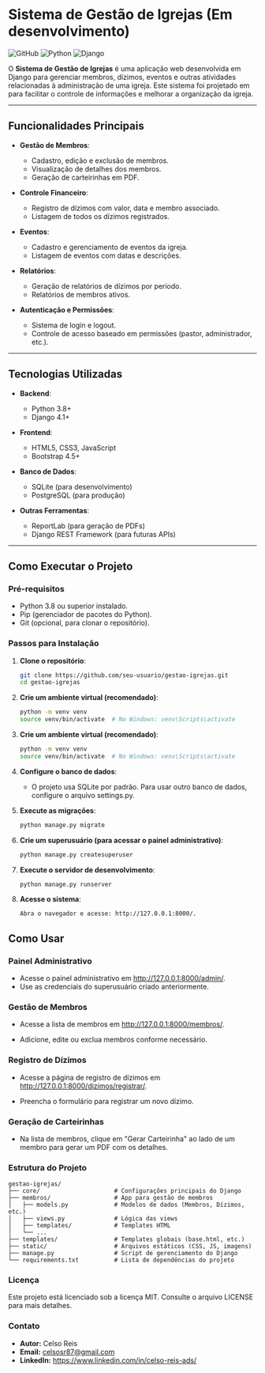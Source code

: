 # Sistema de Gestão de Igrejas (Em desenvolvimento)

![GitHub](https://img.shields.io/github/license/seu-usuario/seu-repositorio)
![Python](https://img.shields.io/badge/Python-3.8%2B-blue)
![Django](https://img.shields.io/badge/Django-4.1%2B-green)

O **Sistema de Gestão de Igrejas** é uma aplicação web desenvolvida em Django para gerenciar membros, dízimos, eventos e outras atividades relacionadas à administração de uma igreja. Este sistema foi projetado em para facilitar o controle de informações e melhorar a organização da igreja.

---

## Funcionalidades Principais

- **Gestão de Membros**:
  - Cadastro, edição e exclusão de membros.
  - Visualização de detalhes dos membros.
  - Geração de carteirinhas em PDF.

- **Controle Financeiro**:
  - Registro de dízimos com valor, data e membro associado.
  - Listagem de todos os dízimos registrados.

- **Eventos**:
  - Cadastro e gerenciamento de eventos da igreja.
  - Listagem de eventos com datas e descrições.

- **Relatórios**:
  - Geração de relatórios de dízimos por período.
  - Relatórios de membros ativos.

- **Autenticação e Permissões**:
  - Sistema de login e logout.
  - Controle de acesso baseado em permissões (pastor, administrador, etc.).

---

## Tecnologias Utilizadas

- **Backend**:
  - Python 3.8+
  - Django 4.1+

- **Frontend**:
  - HTML5, CSS3, JavaScript
  - Bootstrap 4.5+

- **Banco de Dados**:
  - SQLite (para desenvolvimento)
  - PostgreSQL (para produção)

- **Outras Ferramentas**:
  - ReportLab (para geração de PDFs)
  - Django REST Framework (para futuras APIs)

---

## Como Executar o Projeto

### Pré-requisitos

- Python 3.8 ou superior instalado.
- Pip (gerenciador de pacotes do Python).
- Git (opcional, para clonar o repositório).

### Passos para Instalação

1. **Clone o repositório**:
   ```bash
   git clone https://github.com/seu-usuario/gestao-igrejas.git
   cd gestao-igrejas

2. **Crie um ambiente virtual (recomendado)**:
   ```bash
   python -m venv venv
   source venv/bin/activate  # No Windows: venv\Scripts\activate

3. **Crie um ambiente virtual (recomendado)**:
   ```bash
   python -m venv venv
   source venv/bin/activate  # No Windows: venv\Scripts\activate

4. **Configure o banco de dados**:

   - O projeto usa SQLite por padrão. Para usar outro banco de dados, configure o arquivo settings.py.

5. **Execute as migrações**:
   ```bash
   python manage.py migrate
   
6. **Crie um superusuário (para acessar o painel administrativo)**:
   ```bash
   python manage.py createsuperuser

7. **Execute o servidor de desenvolvimento**:
   ```bash
   python manage.py runserver

8. **Acesse o sistema**:
   ```bash
   Abra o navegador e acesse: http://127.0.0.1:8000/.

## Como Usar

###  Painel Administrativo

  - Acesse o painel administrativo em http://127.0.0.1:8000/admin/.
  - Use as credenciais do superusuário criado anteriormente.

###  Gestão de Membros

  - Acesse a lista de membros em http://127.0.0.1:8000/membros/.

  -  Adicione, edite ou exclua membros conforme necessário.

###  Registro de Dízimos

  -  Acesse a página de registro de dízimos em http://127.0.0.1:8000/dizimos/registrar/.

  -  Preencha o formulário para registrar um novo dízimo.

###  Geração de Carteirinhas

  -  Na lista de membros, clique em "Gerar Carteirinha" ao lado de um membro para gerar um PDF com os detalhes.

###  Estrutura do Projeto
    
    gestao-igrejas/
    ├── core/                     # Configurações principais do Django
    ├── membros/                  # App para gestão de membros
    │   ├── models.py             # Modelos de dados (Membros, Dízimos, etc.)
    │   ├── views.py              # Lógica das views
    │   ├── templates/            # Templates HTML
    │   └── ...
    ├── templates/                # Templates globais (base.html, etc.)
    ├── static/                   # Arquivos estáticos (CSS, JS, imagens)
    ├── manage.py                 # Script de gerenciamento do Django
    └── requirements.txt          # Lista de dependências do projeto

###  Licença
  Este projeto está licenciado sob a licença MIT. Consulte o arquivo LICENSE para mais detalhes.

###  Contato

  -  **Autor:** Celso Reis
  -  **Email:** celsosr87@gmail.com
  -  **LinkedIn:** https://www.linkedin.com/in/celso-reis-ads/
